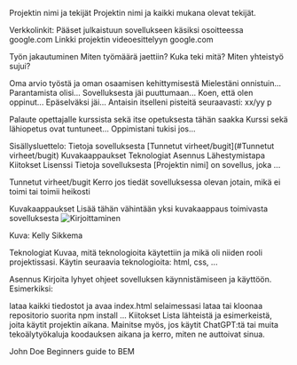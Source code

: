 Projektin nimi ja tekijät
Projektin nimi ja kaikki mukana olevat tekijät.

Verkkolinkit:
Pääset julkaistuun sovellukseen käsiksi osoitteessa google.com Linkki projektin videoesittelyyn google.com

Työn jakautuminen
Miten työmäärä jaettiin? Kuka teki mitä? Miten yhteistyö sujui?

Oma arvio työstä ja oman osaamisen kehittymisestä
Mielestäni onnistuin... Parantamista olisi... Sovelluksesta jäi puuttumaan... Koen, että olen oppinut... Epäselväksi jäi... Antaisin itselleni pisteitä seuraavasti: xx/yy p

Palaute opettajalle kurssista sekä itse opetuksesta tähän saakka
Kurssi sekä lähiopetus ovat tuntuneet... Oppimistani tukisi jos...

Sisällysluettelo:
Tietoja sovelluksesta
[Tunnetut virheet/bugit](#Tunnetut virheet/bugit)
Kuvakaappaukset
Teknologiat
Asennus
Lähestymistapa
Kiitokset
Lisenssi
Tietoja sovelluksesta
[Projektin nimi] on sovellus, joka ...

Tunnetut virheet/bugit
Kerro jos tiedät sovelluksessa olevan jotain, mikä ei toimi tai toimii heikosti

Kuvakaappaukset
Lisää tähän vähintään yksi kuvakaappaus toimivasta sovelluksesta
![Kirjoittaminen](https://unsplash.com/photos/VBPzRgd7gfc)

Kuva: Kelly Sikkema

Teknologiat
Kuvaa, mitä teknologioita käytettiin ja mikä oli niiden rooli projektissasi.
Käytin seuraavia teknologioita: html, css, ...

Asennus
Kirjoita lyhyet ohjeet sovelluksen käynnistämiseen ja käyttöön. Esimerkiksi:

lataa kaikki tiedostot ja avaa index.html selaimessasi
lataa tai kloonaa repositorio
suorita npm install
...
Kiitokset
Lista lähteistä ja esimerkeistä, joita käytit projektin aikana. Mainitse myös, jos käytit ChatGPT:tä tai muita tekoälytyökaluja koodauksen aikana ja kerro, miten ne auttoivat sinua.

John Doe
Beginners guide to BEM